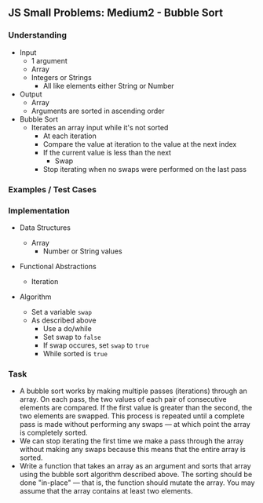 ## JS Small Problems: Medium2 - Bubble Sort

### Understanding
- Input
  + 1 argument
  + Array
  + Integers or Strings
    * All like elements either String or Number
- Output
  + Array
  + Arguments are sorted in ascending order
- Bubble Sort
  + Iterates an array input while it's not sorted
    * At each iteration
    * Compare the value at iteration to the value at the next index
    * If the current value is less than the next
      - Swap
    * Stop iterating when no swaps were performed on the last pass

### Examples / Test Cases

### Implementation
- Data Structures
  + Array
    - Number or String values

- Functional Abstractions
  + Iteration

- Algorithm
  + Set a variable `swap`
  + As described above
    * Use a do/while
    * Set swap to `false`
    * If swap occures, set `swap` to `true`
    * While sorted is `true`

### Task
- A bubble sort works by making multiple passes (iterations) through an array. On each pass, the two values of each pair of consecutive elements are compared. If the first value is greater than the second, the two elements are swapped. This process is repeated until a complete pass is made without performing any swaps — at which point the array is completely sorted.
- We can stop iterating the first time we make a pass through the array without making any swaps because this means that the entire array is sorted.
- Write a function that takes an array as an argument and sorts that array using the bubble sort algorithm described above. The sorting should be done "in-place" — that is, the function should mutate the array. You may assume that the array contains at least two elements.